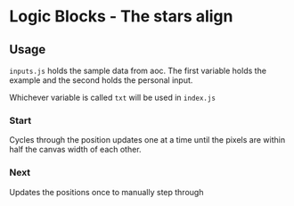 # Logic Blocks - The stars align

## Usage

`inputs.js` holds the sample data from aoc. The first variable holds the example and the second holds the personal input.

Whichever variable is called `txt` will be used in `index.js`

### Start

Cycles through the position updates one at a time until the pixels are within half the canvas width of each other.

### Next

Updates the positions once to manually step through
